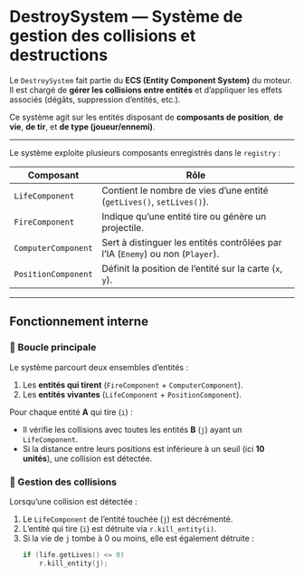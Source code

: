 # DestroySystem — Système de gestion des collisions et destructions

Le `DestroySystem` fait partie du **ECS (Entity Component System)** du moteur.  
Il est chargé de **gérer les collisions entre entités** et d’appliquer les effets associés (dégâts, suppression d’entités, etc.).  

Ce système agit sur les entités disposant de **composants de position**, **de vie**, **de tir**, et **de type (joueur/ennemi)**.

---

Le système exploite plusieurs composants enregistrés dans le `registry` :

| Composant | Rôle |
|------------|------|
| `LifeComponent` | Contient le nombre de vies d’une entité (`getLives()`, `setLives()`). |
| `FireComponent` | Indique qu’une entité tire ou génère un projectile. |
| `ComputerComponent` | Sert à distinguer les entités contrôlées par l’IA (`Enemy`) ou non (`Player`). |
| `PositionComponent` | Définit la position de l’entité sur la carte (`x`, `y`). |

---

## Fonctionnement interne

### 🔹 Boucle principale
Le système parcourt deux ensembles d’entités :
1. Les **entités qui tirent** (`FireComponent` + `ComputerComponent`).
2. Les **entités vivantes** (`LifeComponent` + `PositionComponent`).

Pour chaque entité **A** qui tire (`i`) :
- Il vérifie les collisions avec toutes les entités **B** (`j`) ayant un `LifeComponent`.  
- Si la distance entre leurs positions est inférieure à un seuil (ici **10 unités**), une collision est détectée.

### 🔹 Gestion des collisions
Lorsqu’une collision est détectée :
1. Le `LifeComponent` de l’entité touchée (`j`) est décrémenté.  
2. L’entité qui tire (`i`) est détruite via `r.kill_entity(i)`.  
3. Si la vie de `j` tombe à 0 ou moins, elle est également détruite :  
   ```cpp
   if (life.getLives() <= 0)
       r.kill_entity(j);
